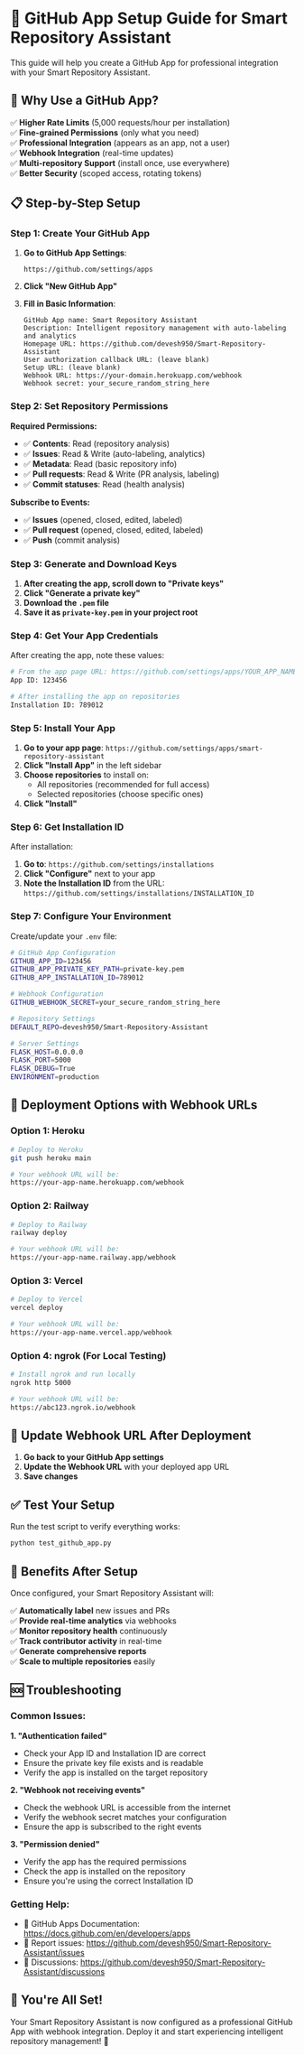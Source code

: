 # 🚀 GitHub App Setup Guide for Smart Repository Assistant

This guide will help you create a GitHub App for professional integration with your Smart Repository Assistant.

## 🎯 Why Use a GitHub App?

✅ **Higher Rate Limits** (5,000 requests/hour per installation)  
✅ **Fine-grained Permissions** (only what you need)  
✅ **Professional Integration** (appears as an app, not a user)  
✅ **Webhook Integration** (real-time updates)  
✅ **Multi-repository Support** (install once, use everywhere)  
✅ **Better Security** (scoped access, rotating tokens)

## 📋 Step-by-Step Setup

### Step 1: Create Your GitHub App

1. **Go to GitHub App Settings**:
   ```
   https://github.com/settings/apps
   ```

2. **Click "New GitHub App"**

3. **Fill in Basic Information**:
   ```
   GitHub App name: Smart Repository Assistant
   Description: Intelligent repository management with auto-labeling and analytics
   Homepage URL: https://github.com/devesh950/Smart-Repository-Assistant
   User authorization callback URL: (leave blank)
   Setup URL: (leave blank)
   Webhook URL: https://your-domain.herokuapp.com/webhook
   Webhook secret: your_secure_random_string_here
   ```

### Step 2: Set Repository Permissions

**Required Permissions:**
- ✅ **Contents**: Read (repository analysis)
- ✅ **Issues**: Read & Write (auto-labeling, analytics)
- ✅ **Metadata**: Read (basic repository info)
- ✅ **Pull requests**: Read & Write (PR analysis, labeling)
- ✅ **Commit statuses**: Read (health analysis)

**Subscribe to Events:**
- ✅ **Issues** (opened, closed, edited, labeled)
- ✅ **Pull request** (opened, closed, edited, labeled)
- ✅ **Push** (commit analysis)

### Step 3: Generate and Download Keys

1. **After creating the app, scroll down to "Private keys"**
2. **Click "Generate a private key"**
3. **Download the `.pem` file** 
4. **Save it as `private-key.pem` in your project root**

### Step 4: Get Your App Credentials

After creating the app, note these values:

```bash
# From the app page URL: https://github.com/settings/apps/YOUR_APP_NAME
App ID: 123456

# After installing the app on repositories
Installation ID: 789012
```

### Step 5: Install Your App

1. **Go to your app page**: `https://github.com/settings/apps/smart-repository-assistant`
2. **Click "Install App"** in the left sidebar
3. **Choose repositories** to install on:
   - All repositories (recommended for full access)
   - Selected repositories (choose specific ones)
4. **Click "Install"**

### Step 6: Get Installation ID

After installation:
1. **Go to**: `https://github.com/settings/installations`
2. **Click "Configure"** next to your app
3. **Note the Installation ID** from the URL: `https://github.com/settings/installations/INSTALLATION_ID`

### Step 7: Configure Your Environment

Create/update your `.env` file:

```bash
# GitHub App Configuration
GITHUB_APP_ID=123456
GITHUB_APP_PRIVATE_KEY_PATH=private-key.pem
GITHUB_APP_INSTALLATION_ID=789012

# Webhook Configuration
GITHUB_WEBHOOK_SECRET=your_secure_random_string_here

# Repository Settings
DEFAULT_REPO=devesh950/Smart-Repository-Assistant

# Server Settings
FLASK_HOST=0.0.0.0
FLASK_PORT=5000
FLASK_DEBUG=True
ENVIRONMENT=production
```

## 🚀 Deployment Options with Webhook URLs

### Option 1: Heroku
```bash
# Deploy to Heroku
git push heroku main

# Your webhook URL will be:
https://your-app-name.herokuapp.com/webhook
```

### Option 2: Railway
```bash
# Deploy to Railway
railway deploy

# Your webhook URL will be:
https://your-app-name.railway.app/webhook
```

### Option 3: Vercel
```bash
# Deploy to Vercel
vercel deploy

# Your webhook URL will be:
https://your-app-name.vercel.app/webhook
```

### Option 4: ngrok (For Local Testing)
```bash
# Install ngrok and run locally
ngrok http 5000

# Your webhook URL will be:
https://abc123.ngrok.io/webhook
```

## 🔧 Update Webhook URL After Deployment

1. **Go back to your GitHub App settings**
2. **Update the Webhook URL** with your deployed app URL
3. **Save changes**

## ✅ Test Your Setup

Run the test script to verify everything works:

```bash
python test_github_app.py
```

## 🎯 Benefits After Setup

Once configured, your Smart Repository Assistant will:

✅ **Automatically label** new issues and PRs  
✅ **Provide real-time analytics** via webhooks  
✅ **Monitor repository health** continuously  
✅ **Track contributor activity** in real-time  
✅ **Generate comprehensive reports**  
✅ **Scale to multiple repositories** easily

## 🆘 Troubleshooting

### Common Issues:

**1. "Authentication failed"**
- Check your App ID and Installation ID are correct
- Ensure the private key file exists and is readable
- Verify the app is installed on the target repository

**2. "Webhook not receiving events"**
- Check the webhook URL is accessible from the internet
- Verify the webhook secret matches your configuration
- Ensure the app is subscribed to the right events

**3. "Permission denied"**
- Verify the app has the required permissions
- Check the app is installed on the repository
- Ensure you're using the correct Installation ID

### Getting Help:

- 📖 GitHub Apps Documentation: https://docs.github.com/en/developers/apps
- 🐛 Report issues: https://github.com/devesh950/Smart-Repository-Assistant/issues
- 💬 Discussions: https://github.com/devesh950/Smart-Repository-Assistant/discussions

## 🎉 You're All Set!

Your Smart Repository Assistant is now configured as a professional GitHub App with webhook integration. Deploy it and start experiencing intelligent repository management! 🚀